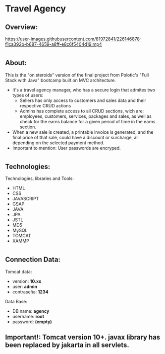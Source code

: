 # Travel Agency

## Overview:

https://user-images.githubusercontent.com/81972841/226146878-f1ca392b-b687-4659-a8ff-e8c6f5404d19.mp4

#

## About:
  <p>
    This is the "on steroids" version of the final project from Polotic's "Full Stack with Java" bootcamp built on MVC architecture.
  </p>
  
- It's a travel agency manager, who has a secure login that admites two types of users:
    - Sellers has only access to customers and sales data and their respective CRUD actions
    - Admins has complete access to all CRUD sections, wich are: employees, customers, services, packages and sales, 
      as well as check for the earns balance for a given period of time in the earns section.
- When a new sale is created, a printable invoice is generated, and the final price of that sale, could have a discount or surcharge, all depending on the selected 
    payment method. 
- Important to mention: User passwords are encryped.

#

## Technologies:
<p>
  Technologies, libraries and Tools:
</p>

-  HTML
-  CSS
-  JAVASCRIPT
-  GSAP
-  JAVA
-  JPA
-  JSTL
-  MD5
-  MySQL
-  TOMCAT
-  XAMMP

#

## Connection Data: 
Tomcat data:
- version: **10.xx**
- user: **admin**
- contraseña: **1234**

Data Base:
- DB name: **agency**
- username: **root**
- password: **(empty)**

## Important!: Tomcat version 10+. javax library has been replaced by jakarta in all servlets.
